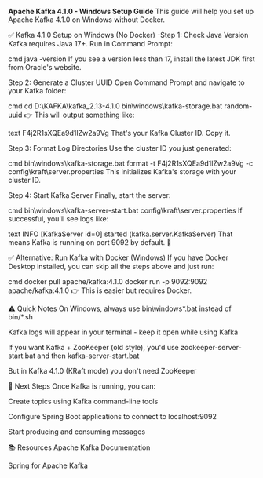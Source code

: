 **Apache Kafka 4.1.0 - Windows Setup Guide**
This guide will help you set up Apache Kafka 4.1.0 on Windows without Docker.

✅ Kafka 4.1.0 Setup on Windows (No Docker)
-Step 1: Check Java Version
Kafka requires Java 17+. Run in Command Prompt:

cmd
java -version
If you see a version less than 17, install the latest JDK first from Oracle's website.

Step 2: Generate a Cluster UUID
Open Command Prompt and navigate to your Kafka folder:

cmd
cd D:\KAFKA\kafka_2.13-4.1.0
bin\windows\kafka-storage.bat random-uuid
👉 This will output something like:

text
F4j2R1sXQEa9d1lZw2a9Vg
That's your Kafka Cluster ID. Copy it.

Step 3: Format Log Directories
Use the cluster ID you just generated:

cmd
bin\windows\kafka-storage.bat format -t F4j2R1sXQEa9d1lZw2a9Vg -c config\kraft\server.properties
This initializes Kafka's storage with your cluster ID.

Step 4: Start Kafka Server
Finally, start the server:

cmd
bin\windows\kafka-server-start.bat config\kraft\server.properties
If successful, you'll see logs like:

text
INFO [KafkaServer id=0] started (kafka.server.KafkaServer)
That means Kafka is running on port 9092 by default. 🎉

✅ Alternative: Run Kafka with Docker (Windows)
If you have Docker Desktop installed, you can skip all the steps above and just run:

cmd
docker pull apache/kafka:4.1.0
docker run -p 9092:9092 apache/kafka:4.1.0
👉 This is easier but requires Docker.

⚠️ Quick Notes
On Windows, always use bin\windows\*.bat instead of bin/*.sh

Kafka logs will appear in your terminal - keep it open while using Kafka

If you want Kafka + ZooKeeper (old style), you'd use zookeeper-server-start.bat and then kafka-server-start.bat

But in Kafka 4.1.0 (KRaft mode) you don't need ZooKeeper

🔧 Next Steps
Once Kafka is running, you can:

Create topics using Kafka command-line tools

Configure Spring Boot applications to connect to localhost:9092

Start producing and consuming messages

📚 Resources
Apache Kafka Documentation

Spring for Apache Kafka
